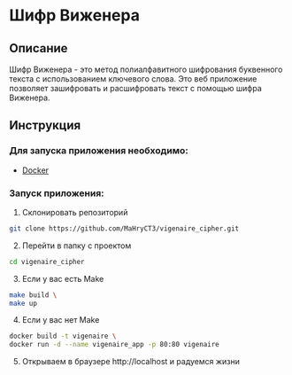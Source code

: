 # Шифр Виженера

## Описание

Шифр Виженера - это метод полиалфавитного шифрования буквенного текста с использованием ключевого слова.
Это веб приложение позволяет зашифровать и расшифровать текст с помощью шифра Виженера.

## Инструкция

### Для запуска приложения необходимо:
* [Docker](https://docs.docker.com/engine/install/)

### Запуск приложения:
1. Склонировать репозиторий
```bash
git clone https://github.com/MaHryCT3/vigenaire_cipher.git
```
2. Перейти в папку с проектом
```bash
cd vigenaire_cipher
```
3. Если у вас есть Make
```bash
make build \ 
make up
```
4. Если у вас нет Make
```bash
docker build -t vigenaire \
docker run -d --name vigenaire_app -p 80:80 vigenaire
```
5. Открываем в браузере http://localhost и радуемся жизни

